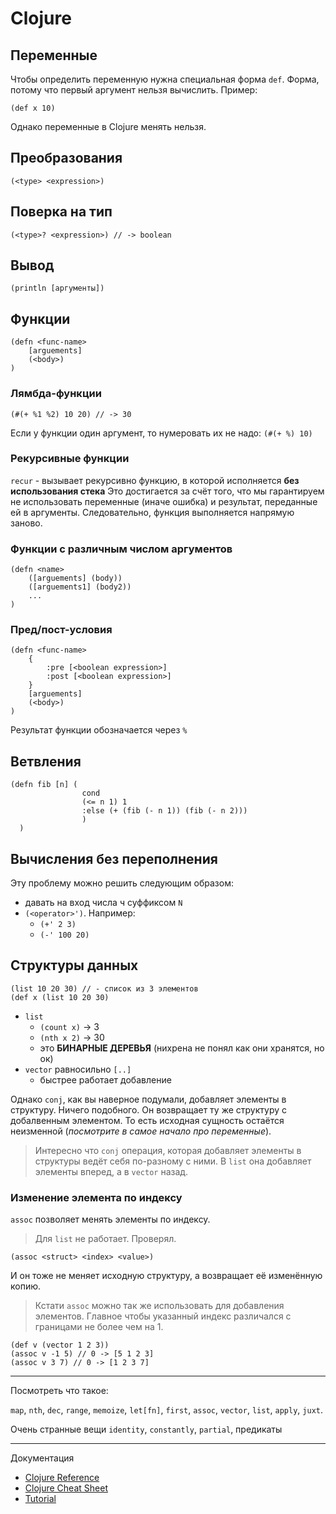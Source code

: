 # Clojure

## Переменные
Чтобы определить переменную нужна специальная форма `def`. Форма, потому что первый аргумент нельзя вычислить.
Пример:
```
(def x 10)
```
Однако переменные в Clojure менять нельзя.

## Преобразования
```
(<type> <expression>)
```

## Поверка на тип
```
(<type>? <expression>) // -> boolean
```

## Вывод
```
(println [аргументы])
```

## Функции
```
(defn <func-name>
    [arguements]
    (<body>)
)
```

### Лямбда-функции
```
(#(+ %1 %2) 10 20) // -> 30
```

Если у функции один аргумент, то нумеровать их не надо: `(#(+ %) 10)`

### Рекурсивные функции
`recur` - вызывает рекурсивно функцию, в которой исполняется **без использования стека** 
Это достигается за счёт того, что мы гарантируем не использовать переменные (иначе ошибка) и результат, переданные ей в аргументы. Следовательно, функция выполняется напрямую заново.

### Функции с различным числом аргументов
```
(defn <name> 
    ([arguements] (body))
    ([arguements1] (body2))
    ...
)
```

### Пред/пост-условия
```
(defn <func-name> 
    {
        :pre [<boolean expression>]
        :post [<boolean expression>]
    } 
    [arguements]
    (<body>)
)
```
Результат функции обозначается через `%`

## Ветвления
```
(defn fib [n] (
                cond
                (<= n 1) 1
                :else (+ (fib (- n 1)) (fib (- n 2)))
                )
  )
```
## Вычисления без переполнения
Эту проблему можно решить следующим образом:
* давать на вход числа ч суффиксом `N`
* `(<operator>')`. Например:
  * `(+' 2 3)` 
  * `(-' 100 20)` 


## Структуры данных 
```
(list 10 20 30) // - список из 3 элементов
(def x (list 10 20 30)
```
* `list`
  * `(count x)` -> 3
  * `(nth x 2)` -> 30
  * это **БИНАРНЫЕ ДЕРЕВЬЯ** (нихрена не понял как они хранятся, но ок)
* `vector` равносильно `[..]`
  * быстрее работает добавление

Однако `conj`, как вы наверное подумали, добавляет элементы в структуру. Ничего подобного. Он возвращает ту же структуру с добалвенным элементом. То есть исходная сущность остаётся неизменной (_посмотрите в самое начало про переменные_).

> Интересно что `conj` операция, которая добавляет элементы в
> структуры ведёт себя по-разному с ними. В `list` она добавляет элементы вперед, а в `vector`
> назад.
### Изменение элемента по индексу
`assoc` позволяет менять элементы по индексу.
> Для `list` не работает. Проверял.
```
(assoc <struct> <index> <value>)
```
И он тоже не меняет исходную структуру, а возвращает её изменённую копию.
> Кстати `assoc` можно так же использовать для добавления элементов. Главное чтобы указанный индекс различался с границами не более чем на 1.
```
(def v (vector 1 2 3))
(assoc v -1 5) // 0 -> [5 1 2 3]
(assoc v 3 7) // 0 -> [1 2 3 7]
```
___
Посмотреть что такое:

`map`, `nth`, `dec`, 
`range`, `memoize`, `let[fn]`,
`first`, `assoc`, `vector`, `list`,
`apply`, `juxt`.

Очень странные вещи
`identity`, `constantly`, `partial`,
предикаты
___
Документация
* [Clojure Reference](https://clojure.org/reference/documentation)
* [Clojure Cheat Sheet](https://clojure.org/api/cheatsheet)
* [Tutorial](https://alexott.net/ru/clojure/clojure-intro/#sec1)
